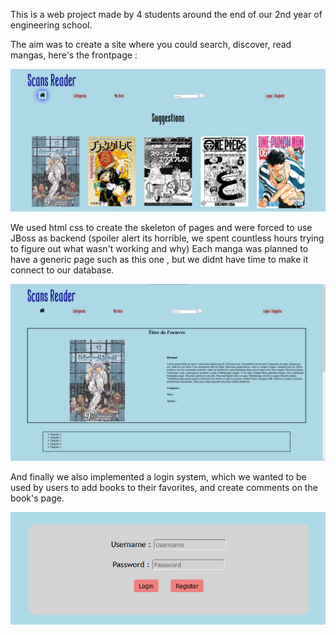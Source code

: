 This is a web project made by 4 students around the end of our 2nd year of engineering school.

The aim was to create a site where you could search, discover, read mangas, here's the frontpage :

![Frontpage](https://github.com/Tibo-Mouss/projet-web/blob/master/frontpage.png?raw=true)

We used html css to create the skeleton of pages and were forced to use JBoss as backend (spoiler alert its horrible, we spent countless hours trying to figure out what wasn't working and why)
Each manga was planned to have a generic page such as this one , but we didnt have time to make it connect to our database.

![Book's page](https://github.com/Tibo-Mouss/projet-web/blob/master/manga_description.png?raw=true)

And finally we also implemented a login system, which we wanted to be used by users to add books to their favorites, and create comments on the book's page.

![Login System](https://github.com/Tibo-Mouss/projet-web/blob/master/login_register.png?raw=true)